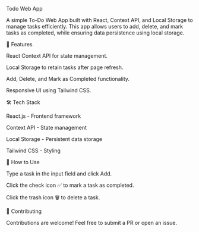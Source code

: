 Todo Web App

A simple To-Do Web App built with React, Context API, and Local Storage to manage tasks efficiently. This app allows users to add, delete, and mark tasks as completed, while ensuring data persistence using local storage.

🚀 Features

React Context API for state management.

Local Storage to retain tasks after page refresh.

Add, Delete, and Mark as Completed functionality.

Responsive UI using Tailwind CSS.

🛠 Tech Stack

React.js - Frontend framework

Context API - State management

Local Storage - Persistent data storage

Tailwind CSS - Styling

🌟 How to Use

Type a task in the input field and click Add.

Click the check icon ✅ to mark a task as completed.

Click the trash icon 🗑️ to delete a task.

🤝 Contributing

Contributions are welcome! Feel free to submit a PR or open an issue.
